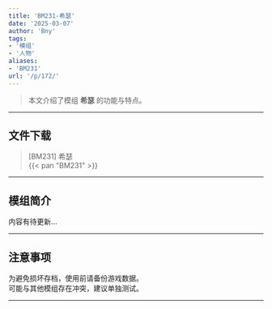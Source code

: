 ```yaml
---
title: 'BM231-希瑟'
date: '2025-03-07'
author: 'Bny'
tags:
- '模组'
- '人物'
aliases:
- 'BM231'
url: '/p/172/'
---
```


> 本文介绍了模组 **希瑟** 的功能与特点。

---

## 文件下载

> [BM231] 希瑟  
{{< pan "BM231" >}}  

---

## 模组简介

>  
内容有待更新...  

---

## 注意事项

>  
为避免损坏存档，使用前请备份游戏数据。  
可能与其他模组存在冲突，建议单独测试。  

---

